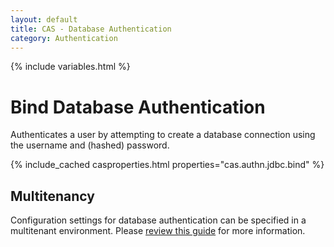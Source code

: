 ```yaml
---
layout: default
title: CAS - Database Authentication
category: Authentication
---
```

{% include variables.html %}

# Bind Database Authentication

Authenticates a user by attempting to create a database connection using the username and (hashed) password.

{% include_cached casproperties.html properties="cas.authn.jdbc.bind" %}

## Multitenancy

Configuration settings for database authentication can be specified in a multitenant environment.
Please [review this guide](../multitenancy/Multitenancy-Overview.html) for more information.
